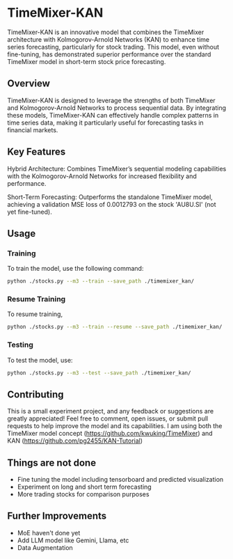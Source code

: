 # TimeMixer-KAN
TimeMixer-KAN is an innovative model that combines the TimeMixer architecture with Kolmogorov-Arnold Networks (KAN) to enhance time series forecasting, particularly for stock trading. This model, even without fine-tuning, has demonstrated superior performance over the standard TimeMixer model in short-term stock price forecasting.

## Overview
TimeMixer-KAN is designed to leverage the strengths of both TimeMixer and Kolmogorov-Arnold Networks to process sequential data. By integrating these models, TimeMixer-KAN can effectively handle complex patterns in time series data, making it particularly useful for forecasting tasks in financial markets.

## Key Features
Hybrid Architecture: Combines TimeMixer’s sequential modeling capabilities with the Kolmogorov-Arnold Networks for increased flexibility and performance.

Short-Term Forecasting: Outperforms the standalone TimeMixer model, achieving a validation MSE loss of 0.0012793 on the stock 'AU8U.SI' (not yet fine-tuned).

## Usage
### Training
To train the model, use the following command:
```bash
python ./stocks.py --m3 --train --save_path ./timemixer_kan/
```
### Resume Training
To resume training, 
```bash
python ./stocks.py --m3 --train --resume --save_path ./timemixer_kan/
```

### Testing
To test the model, use:
```bash
python ./stocks.py --m3 --test --save_path ./timemixer_kan/
```

## Contributing
This is a small experiment project, and any feedback or suggestions are greatly appreciated! Feel free to comment, open issues, or submit pull requests to help improve the model and its capabilities. I am using both the TimeMixer model concept (https://github.com/kwuking/TimeMixer) and KAN (https://github.com/pg2455/KAN-Tutorial)

## Things are not done
- Fine tuning the model including tensorboard and predicted visualization
- Experiment on long and short term forecasting
- More trading stocks for comparison purposes

## Further Improvements
- MoE haven't done yet
- Add LLM model like Gemini, Llama, etc
- Data Augmentation

